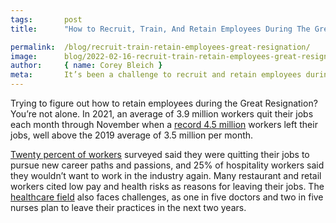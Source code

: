 ```yaml
---
tags:       post
title:      "How to Recruit, Train, And Retain Employees During The Great Resignation"

permalink:  /blog/recruit-train-retain-employees-great-resignation/
image:      blog/2022-02-16-recruit-train-retain-employees-great-resignation.jpg
author:     { name: Corey Bleich }
meta:       It’s been a challenge to recruit and retain employees during the Great Resignation. Here’s how to gain and keep their loyalty.
---
```


Trying to figure out how to retain employees during the Great Resignation? You’re not alone. In 2021, an average of 3.9 million workers quit their jobs each month through November when a [record 4.5 million](https://www.shrm.org/resourcesandtools/hr-topics/talent-acquisition/pages/record-millions-workers-quit-2021-bls-great-resignation.aspx) workers left their jobs, well above the 2019 average of 3.5 million per month. 

[Twenty percent of workers](https://www.usatoday.com/story/money/2022/01/04/great-resignation-number-people-quitting-jobs-hit-record/9083256002/) surveyed said they were quitting their jobs to pursue new career paths and passions, and 25% of hospitality workers said they wouldn’t want to work in the industry again. Many restaurant and retail workers cited low pay and health risks as reasons for leaving their jobs. The [healthcare field](https://www.fiercehealthcare.com/practices/burnout-workload-and-fear-infection-compel-physicians-and-nurses-to-reduce-hours-or-leave) also faces challenges, as one in five doctors and two in five nurses plan to leave their practices in the next two years.
